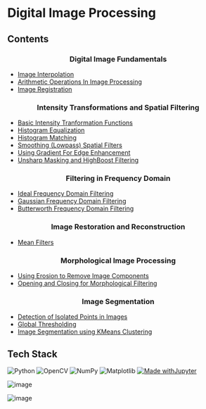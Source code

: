 # Digital Image Processing

## Contents

<h3 align = "center">Digital Image Fundamentals</h3>

- <a href = "https://github.com/naik24/ImageProcessing/tree/master/Image%20Interpolation">Image Interpolation</a>
- <a href = "https://github.com/naik24/ImageProcessing/tree/master/Arithmetic%20Operations%20in%20Image%20Processing"> Arithmetic Operations In Image Processing</a>
- <a href = "https://github.com/naik24/ImageProcessing/tree/master/Image%20Registration"> Image Registration </a>

<h3 align = "center">Intensity Transformations and Spatial Filtering</h3>

- <a href = "https://github.com/naik24/ImageProcessing/tree/master/Basic%20Intensity%20Transformation%20Functions"> Basic Intensity Tranformation Functions</a>
- <a href = "https://github.com/naik24/ImageProcessing/tree/master/Histogram%20Equalization">Histogram Equalization</a>
- <a href = "https://github.com/naik24/ImageProcessing/tree/master/Histogram%20Matching">Histogram Matching</a>
- <a href = "https://github.com/naik24/ImageProcessing/tree/master/Smoothing%20Spatial%20Filters">Smoothing (Lowpass) Spatial Filters</a>
- <a href = "https://github.com/naik24/ImageProcessing/tree/master/Using%20Gradient%20for%20Edge%20Enchancement"> Using Gradient For Edge Enhancement</a>
- <a href = "https://github.com/naik24/ImageProcessing/tree/master/Unsharp%20Masking%20and%20Highboost%20Filtering"> Unsharp Masking and HighBoost Filtering</a>

<h3 align = "center">Filtering in Frequency Domain</h3>

- <a href = "https://github.com/naik24/ImageProcessing/tree/master/Ideal%20Frequency%20Domain%20Filtering">Ideal Frequency Domain Filtering</a>
- <a href = "https://github.com/naik24/ImageProcessing/tree/master/Gaussian%20Frequency%20Domain%20Filtering">Gaussian Frequency Domain Filtering</a>
- <a href = "https://github.com/naik24/ImageProcessing/tree/master/Butterworth%20Frequency%20Domain%20Filtering">Butterworth Frequency Domain Filtering</a>

<h3 align = "center">Image Restoration and Reconstruction</h3>

- <a href = "https://github.com/naik24/ImageProcessing/tree/master/Mean%20Filters">Mean Filters</a>

<h3 align = "center">Morphological Image Processing</h3>

- <a href = "https://github.com/naik24/ImageProcessing/tree/master/Using%20Erosion%20to%20remove%20Image%20Components">Using Erosion to Remove Image Components</a>
- <a href = "https://github.com/naik24/ImageProcessing/tree/master/Opening%20and%20Closing%20for%20Morphological%20Filtering">Opening and Closing for Morphological Filtering</a>

<h3 align = "center"> Image Segmentation</h3>

- <a href = "https://github.com/naik24/ImageProcessing/tree/master/Detection%20of%20Isolated%20Points%20in%20an%20Image">Detection of Isolated Points in Images</a>
- <a href = "https://github.com/naik24/ImageProcessing/tree/master/Global%20Thresholding">Global Thresholding</a>
- <a href = "https://github.com/naik24/ImageProcessing/tree/master/Image%20Segmentation%20using%20KMeans%20Clustering">Image Segmentation using KMeans Clustering</a>


## Tech Stack
![Python](https://img.shields.io/badge/python-3670A0?style=for-the-badge&logo=python&logoColor=ffdd54)
![OpenCV](https://img.shields.io/badge/opencv-%23white.svg?style=for-the-badge&logo=opencv&logoColor=white)
![NumPy](https://img.shields.io/badge/numpy-%23013243.svg?style=for-the-badge&logo=numpy&logoColor=white)
![Matplotlib](https://img.shields.io/badge/Matplotlib-%23ffffff.svg?style=for-the-badge&logo=Matplotlib&logoColor=black)
[![Made withJupyter](https://img.shields.io/badge/Made%20with-Jupyter-orange?style=for-the-badge&logo=Jupyter)](https://jupyter.org/try)

![image](https://github.com/naik24/ImageProcessing/assets/69704762/07dba0f6-700b-4ee9-b096-5ca1ca0772cf)

![image](https://github.com/naik24/ImageProcessing/assets/69704762/fc4fbce1-92a7-4ae1-b227-dd42b9a27012)

